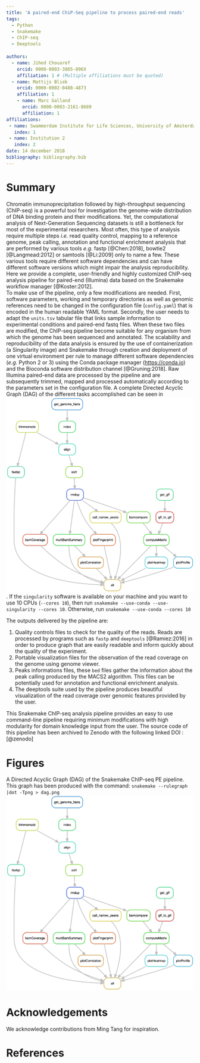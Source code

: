 ```yaml
---
title: 'A paired-end ChiP-Seq pipeline to process paired-end reads'
tags:
  - Python
  - Snakemake
  - ChIP-seq
  - Deeptools

authors:
  - name: Jihed Chouaref
    orcid: 0000-0003-3865-896X
    affiliation: 1 # (Multiple affiliations must be quoted)
  - name: Mattijs Bliek
    orcid: 0000-0002-0488-4873
    affiliation: 1
    - name: Marc Galland
      orcid: 0000-0003-2161-8689
      affiliation: 1
affiliations:
 - name: Swammerdam Institute for Life Sciences, University of Amsterdam
   index: 1
 - name: Institution 2
   index: 2
date: 14 december 2018
bibliography: bibliography.bib
---
```


# Summary

Chromatin immunoprecipitation followed by high-throughput sequencing (ChIP-seq) is a powerful tool for investigation the genome-wide distribution of DNA binding protein and their modifications. Yet, the computational analysis of Next-Generation Sequencing datasets is still a bottleneck for most of the experimental researchers. Most often, this type of analysis require multiple steps _i.e._ read quality control, mapping to a reference genome, peak calling, annotation and functional enrichment analysis that are performed by various tools _e.g._ fastp [@Chen:2018], bowtie2 [@Langmead:2012] or samtools [@Li:2009] only to name a few. These various tools require different software dependencies and can have different software versions which might impair the analysis reproducibility. Here we provide a complete, user-friendly and highly customized ChIP-seq analysis pipeline for paired-end (Illumina) data based on the Snakemake workflow manager [@Koster:2012].  
To make use of the pipeline, only a few modifications are needed. First, software parameters, working and temporary directories as well as genomic references need to be changed in the configuration file (`config.yaml`) that is encoded in the human readable YAML format. Secondly, the user needs to adapt the `units.tsv` tabular file that links sample information to experimental conditions and paired-end fastq files. When these two files are modified, the ChIP-seq pipeline become suitable for any organism from which the genome has been sequenced and annotated. The scalability and reproducibility of the data analysis is ensured by the use of containerization (a Singularity image) and Snakemake through creation and deployment of one virtual environment per rule to manage different software dependencies (_e.g._ Python 2 or 3) using the Conda package manager (https://conda.io) and the Bioconda software distribution channel [@Gruning:2018]. Raw Illumina paired-end data are processed by the pipeline and are subsequently trimmed, mapped and processed automatically according to the parameters set in the configuration file. A complete Directed Acyclic Graph (DAG) of the different tasks accomplished can be seen in ![Figure 1](dag.png). If the `singularity` software is available on your machine and you want to use 10 CPUs (`--cores 10`), then run `snakemake --use-conda --use-singularity --cores 10`. Otherwise, run `snakemake --use-conda --cores 10`

The outputs delivered by the pipeline are:  
1. Quality controls files to check for the quality of the reads. Reads are processed by programs such as `fastp` and `deeptools` [@Ramiez:2016] in order to produce graph that are easily readable and inform quickly about the quality of the experiment.
2. Portable visualization files for the observation of the read coverage on the genome using genome viewer.
3. Peaks informations files, these `bed` files gather the information about the peak calling produced by the MACS2 algorithm. This files can be potentially used for annotation and functional enrichment analysis.
4. The deeptools suite used by the pipeline produces beautiful visualization of the read coverage over genomic features provided by the user.  

This Snakemake ChIP-seq analysis pipeline provides an easy to use command-line pipeline requiring minimum modifications with high modularity for domain knowledge input from the user. The source code of this pipeline has been archived to Zenodo with the following linked DOI : [@zenodo]


# Figures
A Directed Acyclic Graph (DAG) of the Snakemake ChIP-seq PE pipeline. This graph has been produced with the command: `snakemake --rulegraph |dot -Tpng > dag.png`
![Directed Acyclic Graph of rules](dag.png)

# Acknowledgements
We acknowledge contributions from Ming Tang for inspiration.

# References
